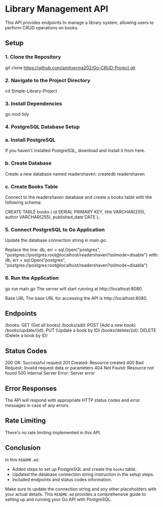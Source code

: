 # Library Management API

This API provides endpoints to manage a library system, allowing users to perform CRUD operations on books.

## Setup

### 1. Clone the Repository

git clone https://github.com/amitverma202/Go-CRUD-Project.git

### 2. Navigate to the Project Directory

cd Simple-Library-Project

### 3. Install Dependencies

go mod tidy

### 4. PostgreSQL Database Setup

### a. Install PostgreSQL
If you haven't installed PostgreSQL, download and install it from here.

### b. Create Database
Create a new database named readershaven:
createdb readershaven

### c. Create Books Table
Connect to the readershaven database and create a books table with the following schema:

CREATE TABLE books (
    id SERIAL PRIMARY KEY,
    title VARCHAR(255),
    author VARCHAR(255),
    published_date DATE
);

### 5. Connect PostgreSQL to Go Application
Update the database connection string in main.go:

Replace the line:
db, err = sql.Open("postgres", "postgres://postgres:root@localhost/readershaven?sslmode=disable")
with:
db, err = sql.Open("postgres", "postgres://postgres:root@localhost/readershaven?sslmode=disable")

### 6. Run the Application

go run main.go
The server will start running at http://localhost:8080.

Base URL
The base URL for accessing the API is http://localhost:8080.

## Endpoints

/books: GET (Get all books)
/books/add: POST (Add a new book)
/books/update/{id}: PUT (Update a book by ID)
/books/delete/{id}: DELETE (Delete a book by ID)

## Status Codes

200 OK: Successful request
201 Created: Resource created
400 Bad Request: Invalid request data or parameters
404 Not Found: Resource not found
500 Internal Server Error: Server error

## Error Responses
The API will respond with appropriate HTTP status codes and error messages in case of any errors.

## Rate Limiting
There's no rate limiting implemented in this API.

## Conclusion

In this `README.md`:

- Added steps to set up PostgreSQL and create the `books` table.
- Updated the database connection string instruction in the setup steps.
- Included endpoints and status codes information.

Make sure to update the connection string and any other placeholders with your actual details. This `README.md` provides a comprehensive guide to setting up and running your Go API with PostgreSQL.